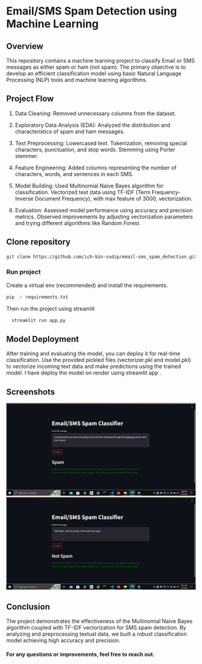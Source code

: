 
# Email/SMS Spam Detection using Machine Learning

## Overview
This repository contains a machine learning project to classify Email or SMS messages as either spam or ham (not spam). The primary objective is to develop an efficient classification model using basic Natural Language Processing (NLP) tools and machine learning algorithms.

## Project Flow
1. Data Cleaning: Removed unnecessary columns from the dataset.
2. Exploratory Data Analysis (EDA): Analyzed the distribution and characteristics of spam and ham messages.
3. Text Preprocessing:
Lowercased text.
Tokenization, removing special characters, punctuation, and stop words.
Stemming using Porter stemmer. 

4. Feature Engineering: Added columns representing the number of characters, words, and sentences in each SMS.  
5. Model Building:
Used Multinomial Naive Bayes algorithm for classification.
Vectorized text data using TF-IDF (Term Frequency-Inverse Document Frequency), with max feature of 3000, vectorization.

6. Evaluation:
Assessed model performance using accuracy and precision metrics.
Observed improvements by adjusting vectorization parameters and trying different algorithms like Random Forest.

## Clone repository
```bash
git clone https://github.com/ich-bin-sudip/email-sms_spam_detection.git
```
### Run project
Create a virtual env (recommended) and install the requirements.
```bash
pip -r requirements.txt
```
Then run the project using streamlit
```bash
  streamlit run app.py
```

## Model Deployment
After training and evaluating the model, you can deploy it for real-time classification. Use the provided pickled files (vectorizer.pkl and model.pkl) to vectorize incoming text data and make predictions using the trained model. I have deploy the model on render using streamlit app . 

## Screenshots
![Spam Screenshot](spam.png)
![Ham Screenshot](ham.png)


## Conclusion
The project demonstrates the effectiveness of the Multinomial Naive Bayes algorithm coupled with TF-IDF vectorization for SMS spam detection. By analyzing and preprocessing textual data, we built a robust classification model achieving high accuracy and precision.

#### For any questions or improvements, feel free to reach out.







